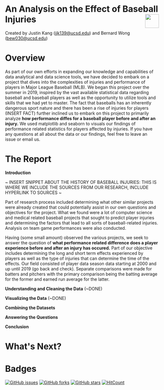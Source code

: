 # An Analysis on the Effect of Baseball Injuries <img src="https://upload.wikimedia.org/wikipedia/en/thumb/a/a6/Major_League_Baseball_logo.svg/1200px-Major_League_Baseball_logo.svg.png" align="right" height="45">

Created by Justin Kang (jjk139@ucsd.edu) and Bernard Wong (bew030@ucsd.edu)

# Overview 

As part of our own efforts in expanding our knowledge and capabilities of data analytical and data science tools, we have decided to embark on a project that dives into the complexities of injuries and performance of players in Major League Baseball (MLB). We began this project over the summer in 2019, inspired by the vast available statistical data regarding baseball and baseball players as well as the opportunity to utilize tools and skills that we had yet to master. The fact that baseballs has an inherently dangerous sport nature and there has been a rise of injuries for players (INSERT FACT) further inclined us to embark on this project to primarily analyze __how performance diffes for a baseball player before and after an injury.__ We used matplotlib and seaborn to visuals our findings of performance related statistics for players affected by injuries. If you have any questions at all about the data or our findings, feel free to leave an issue or email us. 


# The Report 
__Introduction__

~ INSERT SNIPPET ABOUT THE HISTORY OF BASEBALL INJURIES: THIS IS WHERE WE INCLUDE THE SOURCES FROM OUR RESEARCH, INCLUDE HYPERLINK TO SOURCES ~

Part of research process included determining what other similar projects were already created that could potentially assist in our own questions and objectives for the project. What we found were a lot of computer science and medical related baseball projects that sought to predict player injuries and determining the factors that lead to all sorts of baseball-related injuries. Analysis on team game performances were also conducted. 

Having (some small amount)  observed the various projects, we seek to answer the question of __what performance related difference does a player experience before and after an injury has occured.__ Part of our objective includes determining the long and short term effects experienced by players as well as the type of injuries that can determine the time of the effects. Our field consisted of player data season data starting at 2000 and up until 2019 (go back and check). Separate comparisons were made for batters and pitchers with the primary comparison being the batting average for the former and earned run average for the latter. 

__Understanding and Cleaning the Data__
(~DONE) 

__Visualizing the Data__ 
(~DONE)

__Combining the Datasets__ 

__Answering the Questions__ 

__Conclusion__

# What's Next?

# Badges
[![GitHub issues](https://img.shields.io/github/issues/bew030/baseball-project?color=purple)](https://github.com/bew030/baseball-project/issues)
[![GitHub forks](https://img.shields.io/github/forks/bew030/baseball-project?color=orange)](https://github.com/bew030/baseball-project/network)
[![GitHub stars](https://img.shields.io/github/stars/bew030/baseball-project)](https://github.com/bew030/baseball-project/stargazers)
[![HitCount](http://hits.dwyl.io/bew030/baseball-project.svg)](http://hits.dwyl.io/bew030/baseball-project)
